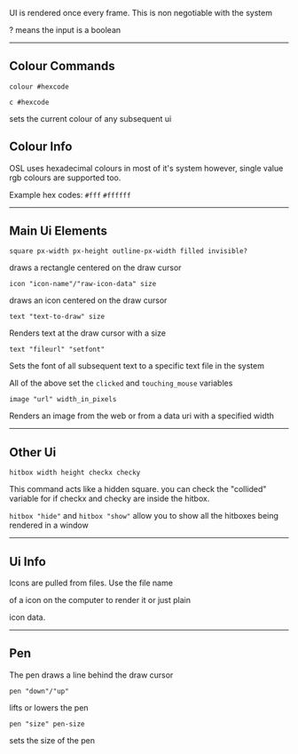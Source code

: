 UI is rendered once every frame.
This is non negotiable with the system

? means the input is a boolean

---

## Colour Commands

`colour #hexcode`

`c #hexcode`

sets the current colour of any subsequent ui

## Colour Info

OSL uses hexadecimal colours in most of it's system however,
single value rgb colours are supported too.

Example hex codes:
`#fff`
`#ffffff`

---

## Main Ui Elements

`square px-width px-height outline-px-width filled invisible?`

draws a rectangle centered on the draw cursor

`icon "icon-name"/"raw-icon-data" size`

draws an icon centered on the draw cursor

`text "text-to-draw" size`

Renders text at the draw cursor with a size

`text "fileurl" "setfont"`

Sets the font of all subsequent text to a specific text file in the system

All of the above set the `clicked` and `touching_mouse` variables

`image "url" width_in_pixels`

Renders an image from the web or from a data uri with a specified width

---

## Other Ui

`hitbox width height checkx checky`

This command acts like a hidden square.
you can check the "collided" variable for if checkx and checky are inside the hitbox.

`hitbox "hide"` and `hitbox "show"` allow you to show all the hitboxes being rendered in a window

---


## Ui Info

Icons are pulled from files. Use the file name 

of a icon on the computer to render it or just plain

icon data.

---

## Pen

The pen draws a line behind the draw cursor

`pen "down"/"up"`

lifts or lowers the pen

`pen "size" pen-size`

sets the size of the pen

